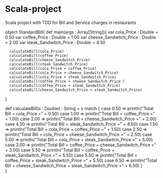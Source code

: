 # Scala-project
Scala project with TDD for Bill and Service charges in restaurants

object StandardBill{
  def main(args : Array[String]){
      var cola_Price : Double = 0.50
      var coffee_Price : Double = 1.00
      var cheese_Sandwitch_Price : Double = 2.00
      var steak_Sandwitch_Price : Double = 4.50
      
      calculateBill(cola_Price)
      calculateBill(coffee_Price)
      calculateBill(cheese_Sandwitch_Price)
      calculateBill(steak_Sandwitch_Price)
      calculateBill(cola_Price + coffee_Price)
      calculateBill(cola_Price + cheese_Sandwitch_Price)
      calculateBill(cola_Price + steak_Sandwitch_Price)
      calculateBill(coffee_Price + cheese_Sandwitch_Price )
      calculateBill(coffee_Price + steak_Sandwitch_Price)
      calculateBill(cheese_Sandwitch_Price + steak_Sandwitch_Price)
  }
  
  def calculateBill(x : Double) : String = x match {
      case 0.50 => println("Total Bill = cola_Price =" + 0.50)
      case 1.00 => println("Total Bill = coffee_Price =" + 1.00)
      case 2.00 => println("Total Bill = cheese_Sandwitch_Price =" + 2.00)
      case 4.50 => println("Total Bill = steak_Sandwitch_Price =" + 4.50)
      case 1.50 => println("Total Bill = cola_Price + coffee_Price =" + 1.50)
      case 2.50 => println("Total Bill = cola_Price + cheese_Sandwitch_Price =" + 2.50)
      case 5.00 => println("Total Bill = cola_Price + steak_Sandwitch_Price =" + 5.00)
      case 3.00 => println("Total Bill = coffee_Price + cheese_Sandwitch_Price =" + 3.00)
      case 5.50 => println("Total Bill = coffee_Price + steak_Sandwitch_Price =" + 5.50)
      case 5.50 => println("Total Bill = coffee_Price + steak_Sandwitch_Price =" + 5.50)
      case 6.50 => println("Total Bill = cheese_Sandwitch_Price + steak_Sandwitch_Price =" + 6.50)
  }         
}  
  

